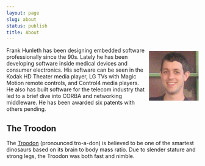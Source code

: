```yaml
---
layout: page
slug: about
status: publish
title: About
---
```


<div style="float: right;margin: 10px 0 0 10px"><img src="assets/mugshot.png"></div>

Frank Hunleth has been designing embedded software professionally since the 90s. Lately he has been developing software inside medical devices and consumer electronics. His software can be seen in the Kodak HD Theater media player, LG TVs with Magic Motion remote controls, and Control4 media players. He also has built software for the telecom industry that led to a brief dive into CORBA and networking middleware. He has been awarded six patents with others pending.

## The Troodon

The [Troodon](http://en.wikipedia.org/wiki/Troodon) (pronounced tro-a-don) is believed to be one of the smartest dinosaurs based on its brain to body mass ratio. Due to slender stature and strong legs, the Troodon was both fast and nimble.
